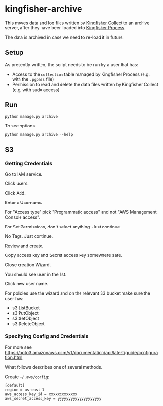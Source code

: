 # kingfisher-archive

This moves data and log files written by [Kingfisher Collect](https://kingfisher-collect.readthedocs.io/en/latest/) to an archive server, after they have been loaded into [Kingfisher Process](https://kingfisher-process.readthedocs.io/en/latest/). 

The data is archived in case we need to re-load it in future.

## Setup

As presently written, the script needs to be run by a user that has:

* Access to the ``collection`` table managed by Kingfisher Process (e.g. with the ``.pgpass`` file)
* Permission to read and delete the data files written by Kingfisher Collect (e.g. with sudo access)

## Run

    python manage.py archive

To see options

    python manage.py archive --help

## S3 

### Getting Credentials

Go to IAM service.

Click users.

Click Add.

Enter a Username.

For "Access type" pick "Programmatic access" and not "AWS Management Console access".

For Set Permissions, don't select anything. Just continue.

No Tags. Just continue.

Review and create.

Copy access key and Secret access key somewhere safe.

Close creation Wizard.

You should see user in the list. 

Click new user name.

For policies use the wizard and on the relevant S3 bucket make sure the user has:
* s3:ListBucket
* s3:PutObject
* s3:GetObject
* s3:DeleteObject


### Specifying Config and Credentials

For more see
https://boto3.amazonaws.com/v1/documentation/api/latest/guide/configuration.html

What follows describes one of several methods.

Create `~/.aws/config`:

    [default]
    region = us-east-1
    aws_access_key_id = xxxxxxxxxxxxx
    aws_secret_access_key = yyyyyyyyyyyyyyyyyyyy

